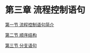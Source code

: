 # 第三章 流程控制语句

[第一节 流程控制语句简介](./P1-第一节%20流程控制语句简介.md)

[第二节 顺序结构](./P2-第二节%20顺序结构.md)

[第三节 分支语句](./P3-第三节%20分支语句.md)